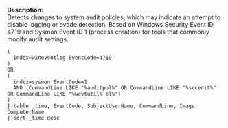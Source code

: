 **Description**:  
Detects changes to system audit policies, which may indicate an attempt to disable logging or evade detection. Based on Windows Security Event ID 4719 and Sysmon Event ID 1 (process creation) for tools that commonly modify audit settings.

```spl
(
  index=wineventlog EventCode=4719
)
OR
(
  index=sysmon EventCode=1
  AND (CommandLine LIKE "%auditpol%" OR CommandLine LIKE "%secedit%" OR CommandLine LIKE "%wevtutil% cl%")
)
| table _time, EventCode, SubjectUserName, CommandLine, Image, ComputerName
| sort _time desc
```